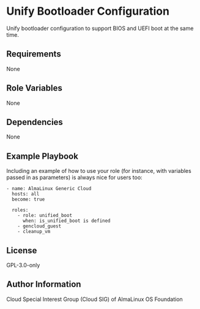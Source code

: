 Unify Bootloader Configuration
=========

Unify bootloader configuration to support BIOS and UEFI boot at the same time.

Requirements
------------

None

Role Variables
--------------

None

Dependencies
------------

None

Example Playbook
----------------

Including an example of how to use your role (for instance, with variables passed in as parameters) is always nice for users too:

    - name: AlmaLinux Generic Cloud
      hosts: all
      become: true

      roles:
        - role: unified_boot
          when: is_unified_boot is defined
        - gencloud_guest
        - cleanup_vm

License
-------

GPL-3.0-only

Author Information
------------------

Cloud Special Interest Group (Cloud SIG) of AlmaLinux OS Foundation
